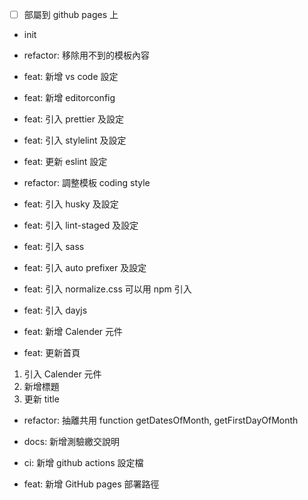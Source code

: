 - [ ] 部屬到 github pages 上

- init

- refactor: 移除用不到的模板內容

- feat: 新增 vs code 設定

- feat: 新增 editorconfig
- feat: 引入 prettier 及設定
- feat: 引入 stylelint 及設定
- feat: 更新 eslint 設定
- refactor: 調整模板 coding style

- feat: 引入 husky 及設定
- feat: 引入 lint-staged 及設定

- feat: 引入 sass
- feat: 引入 auto prefixer 及設定
- feat: 引入 normalize.css
  可以用 npm 引入

- feat: 引入 dayjs
- feat: 新增 Calender 元件

- feat: 更新首頁
1. 引入 Calender 元件
2. 新增標題
3. 更新 title

- refactor: 抽離共用 function
getDatesOfMonth, getFirstDayOfMonth

- docs: 新增測驗繳交說明

- ci: 新增 github actions 設定檔
- feat: 新增 GitHub pages 部署路徑